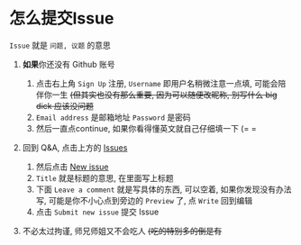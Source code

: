 
# 怎么提交Issue

`Issue` 就是 `问题, 议题` 的意思  

1. **如果**你还没有 Github 账号  
    1. 点击右上角 `Sign Up` 注册, `Username` 即用户名稍微注意一点填, 可能会陪伴你一生 <del>(但其实也没有那么重要, 因为可以随便改昵称, 别写什么 big dick 应该没问题</del>  
    1. `Email address` 是邮箱地址 `Password` 是密码  
    1. 然后一直点continue, 如果你看得懂英文就自己仔细填一下 (= =  

1. 回到 Q&A, 点击上方的 [Issues](/../../issues) 
    1. 然后点击 [New issue](/../../issues/new)
    1. `Title` 就是标题的意思, 在里面写上标题  
    1. 下面 `Leave a comment` 就是写具体的东西, 可以空着, 如果你发现没有办法写, 可能是你不小心点到旁边的 `Preview` 了, 点 `Write` 回到编辑  
    1. 点击 `Submit new issue` 提交 Issue  
    
1. 不必太过拘谨, 师兄师姐又不会吃人 <del>(吃的特别多的倒是有</del>  
